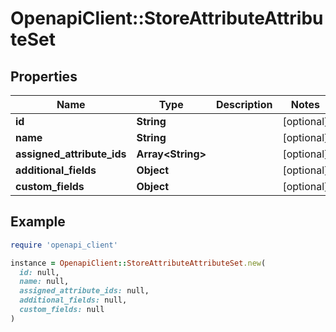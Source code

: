 # OpenapiClient::StoreAttributeAttributeSet

## Properties

| Name | Type | Description | Notes |
| ---- | ---- | ----------- | ----- |
| **id** | **String** |  | [optional] |
| **name** | **String** |  | [optional] |
| **assigned_attribute_ids** | **Array&lt;String&gt;** |  | [optional] |
| **additional_fields** | **Object** |  | [optional] |
| **custom_fields** | **Object** |  | [optional] |

## Example

```ruby
require 'openapi_client'

instance = OpenapiClient::StoreAttributeAttributeSet.new(
  id: null,
  name: null,
  assigned_attribute_ids: null,
  additional_fields: null,
  custom_fields: null
)
```

